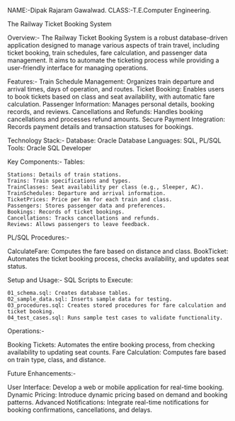NAME:-Dipak Rajaram Gawalwad.
CLASS:-T.E.Computer Engineering.


The Railway Ticket Booking System

Overview:-
The Railway Ticket Booking System is a robust database-driven application designed to manage various aspects of train travel, including ticket booking, train schedules, fare calculation, and passenger data management. It aims to automate the ticketing process while providing a user-friendly interface for managing operations.

Features:-
Train Schedule Management: Organizes train departure and arrival times, days of operation, and routes.
Ticket Booking: Enables users to book tickets based on class and seat availability, with automatic fare calculation.
Passenger Information: Manages personal details, booking records, and reviews.
Cancellations and Refunds: Handles booking cancellations and processes refund amounts.
Secure Payment Integration: Records payment details and transaction statuses for bookings.

Technology Stack:-
Database: Oracle Database
Languages: SQL, PL/SQL
Tools: Oracle SQL Developer

Key Components:-
  Tables:

    Stations: Details of train stations.
    Trains: Train specifications and types.
    TrainClasses: Seat availability per class (e.g., Sleeper, AC).
    TrainSchedules: Departure and arrival information.
    TicketPrices: Price per km for each train and class.
    Passengers: Stores passenger data and preferences.
    Bookings: Records of ticket bookings.
    Cancellations: Tracks cancellations and refunds.
    Reviews: Allows passengers to leave feedback.
PL/SQL Procedures:-

CalculateFare: Computes the fare based on distance and class.
BookTicket: Automates the ticket booking process, checks availability, and updates seat status.

Setup and Usage:-
  SQL Scripts to Execute:

    01_schema.sql: Creates database tables.
    02_sample_data.sql: Inserts sample data for testing.
    03_procedures.sql: Creates stored procedures for fare calculation and ticket booking.
    04_test_cases.sql: Runs sample test cases to validate functionality.
Operations:-

  Booking Tickets: Automates the entire booking process, from checking availability to updating seat counts.
  Fare Calculation: Computes fare based on train type, class, and distance.
  
  Future Enhancements:-
  
  User Interface: Develop a web or mobile application for real-time booking.
Dynamic Pricing: Introduce dynamic pricing based on demand and booking patterns.
Advanced Notifications: Integrate real-time notifications for booking confirmations, cancellations, and delays.
